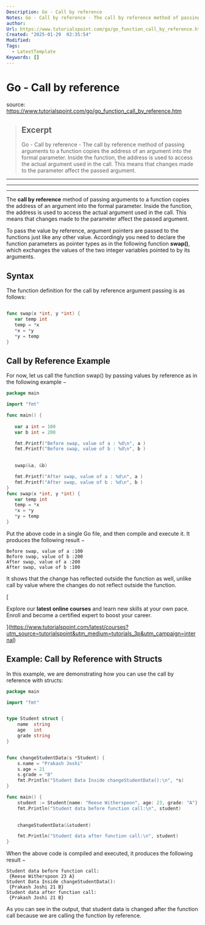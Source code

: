 ```yaml
---
Description: Go - Call by reference
Notes: Go - Call by reference - The call by reference method of passing arguments to a function copies the address of an argument into the formal parameter. Inside the function, the address is used to access the actual argument used in the call. This means that changes made to the parameter affect the passed argument.
author: 
Url: https://www.tutorialspoint.com/go/go_function_call_by_reference.htm
Created: "2025-01-29  02:35:54"
Modified: 
Tags:
  - LatextTemplate
Keywords: []
---
```


# Go - Call by reference

source: https://www.tutorialspoint.com/go/go_function_call_by_reference.htm

> ## Excerpt
> Go - Call by reference - The call by reference method of passing arguments to a function copies the address of an argument into the formal parameter. Inside the function, the address is used to access the actual argument used in the call. This means that changes made to the parameter affect the passed argument.

---
___

___

The **call by reference** method of passing arguments to a function copies the address of an argument into the formal parameter. Inside the function, the address is used to access the actual argument used in the call. This means that changes made to the parameter affect the passed argument.

To pass the value by reference, argument pointers are passed to the functions just like any other value. Accordingly you need to declare the function parameters as pointer types as in the following function **swap()**, which exchanges the values of the two integer variables pointed to by its arguments.

## Syntax

The function definition for the call by reference argument passing is as follows:

```go

func swap(x *int, y *int) {
   var temp int
   temp = *x    
   *x = *y      
   *y = temp    
}
```

## Call by Reference Example

For now, let us call the function swap() by passing values by reference as in the following example −

```go
package main

import "fmt"

func main() {
   
   var a int = 100
   var b int = 200

   fmt.Printf("Before swap, value of a : %d\n", a )
   fmt.Printf("Before swap, value of b : %d\n", b )

   
   swap(&a, &b)

   fmt.Printf("After swap, value of a : %d\n", a )
   fmt.Printf("After swap, value of b : %d\n", b )
}
func swap(x *int, y *int) {
   var temp int
   temp = *x    
   *x = *y    
   *y = temp    
}
```

Put the above code in a single Go file, and then compile and execute it. It produces the following result −

```
Before swap, value of a :100
Before swap, value of b :200
After swap, value of a :200
After swap, value of b :100
```

It shows that the change has reflected outside the function as well, unlike call by value where the changes do not reflect outside the function.

[

Explore our **latest online courses** and learn new skills at your own pace. Enroll and become a certified expert to boost your career.

](https://www.tutorialspoint.com/latest/courses?utm_source=tutorialspoint&utm_medium=tutorials_3p&utm_campaign=internal)

## Example: Call by Reference with Structs

In this example, we are demonstrating how you can use the call by reference with structs:

```go
package main

import "fmt"


type Student struct {
    name  string
    age   int
    grade string
}


func changeStudentData(s *Student) {
    s.name = "Prakash Joshi"
    s.age = 21
    s.grade = "B"
    fmt.Println("Student Data Inside changeStudentData():\n", *s)
}

func main() {
    student := Student{name: "Reese Witherspoon", age: 23, grade: "A"}
    fmt.Println("Student data before function call:\n", student)

    
    changeStudentData(&student)

    fmt.Println("Student data after function call:\n", student)
}
```

When the above code is compiled and executed, it produces the following result −

```
Student data before function call:
 {Reese Witherspoon 23 A}
Student Data Inside changeStudentData():
 {Prakash Joshi 21 B}
Student data after function call:
 {Prakash Joshi 21 B}
```

As you can see in the output, that student data is changed after the function call because we are calling the function by reference.
